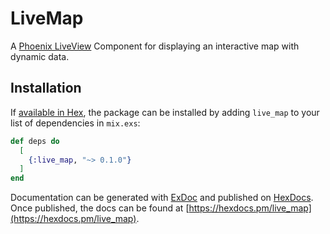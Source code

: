# LiveMap

A [Phoenix LiveView](https://github.com/phoenixframework/phoenix_live_view)
Component for displaying an interactive map with dynamic data.

## Installation

If [available in Hex](https://hex.pm/docs/publish), the package can be installed
by adding `live_map` to your list of dependencies in `mix.exs`:

```elixir
def deps do
  [
    {:live_map, "~> 0.1.0"}
  ]
end
```

Documentation can be generated with [ExDoc](https://github.com/elixir-lang/ex_doc)
and published on [HexDocs](https://hexdocs.pm). Once published, the docs can
be found at [https://hexdocs.pm/live_map](https://hexdocs.pm/live_map).
